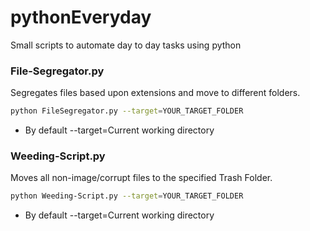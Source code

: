 # pythonEveryday
Small scripts to automate day to day tasks using python

### File-Segregator.py
Segregates files based upon extensions and move to different folders.
```bash
python FileSegregator.py --target=YOUR_TARGET_FOLDER
```
* By default --target=Current working directory

### Weeding-Script.py
Moves all non-image/corrupt files to the specified Trash Folder.
```bash
python Weeding-Script.py --target=YOUR_TARGET_FOLDER
```
* By default --target=Current working directory

